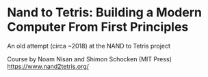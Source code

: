 # Nand to Tetris: Building a Modern Computer From First Principles

An old attempt (circa ~2018) at the NAND to Tetris project

Course by Noam Nisan and Shimon Schocken (MIT Press)\
https://www.nand2tetris.org/
